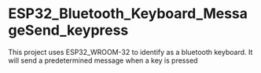 # ESP32_Bluetooth_Keyboard_MessageSend_keypress
This project uses ESP32_WROOM-32 to identify as a bluetooth keyboard. It will send a predetermined message when a key is pressed
